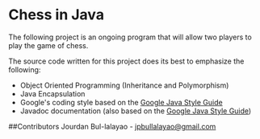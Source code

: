# Chess in Java

The following project is an ongoing program that will allow two players to play the game of chess.

The source code written for this project does its best to emphasize the following:
- Object Oriented Programming (Inheritance and Polymorphism)
- Java Encapsulation
- Google's coding style based on the [Google Java Style Guide](http://google-styleguide.googlecode.com/svn/trunk/javaguide.html)
- Javadoc documentation (also based on the [Google Java Style Guide](http://google-styleguide.googlecode.com/svn/trunk/javaguide.html))

##Contributors
Jourdan Bul-lalayao - jpbullalayao@gmail.com